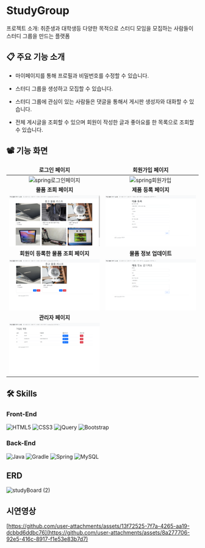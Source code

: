 # StudyGroup
프로젝트 소개: 취준생과 대학생등 다양한 목적으로 스터디 모임을 모집하는 사람들이 스터디 그룹을 만드는 플랫폼

## 📋 주요 기능 소개
- 마이페이지를 통해 프로필과 비밀번호를 수정할 수 있습니다.

- 스터디 그룹을 생성하고 모집할 수 있습니다.
  
- 스터디 그룹에 관심이 있는 사람들은 댓글을 통해서 게시판 생성자와 대화할 수 있습니다.

- 전체 게시글을 조회할 수 있으며 회원이 작성한 글과 좋아요를 한 목록으로 조회할 수 있습니다.

## 📽️ 기능 화면
<table align="center">
<thead>
<tr>
<td width="300" align="center">
<b>로그인 페이지<b>
</td>
<td width="300" align="center">
<b>
회원가입 페이지
</b>
</td>
</tr>
</thead>

  
<tbody>

<tr>
<td width="300" align="center">
  <img alt="spring로그인페이지" src="https://github.com/user-attachments/assets/5f98c306-3e91-42f0-92d0-6028ac616c31">
</td>
<td width="300" align="center">
<img  alt="spring회원가입" src="https://github.com/user-attachments/assets/7aa644b6-0e0f-42b3-b36b-e68766356988">
</td>
</tr>
  
<tr>
<td width="300" align="center">
<b>
물품 조회 페이지
</b>
</td>
<td width="300" align="center">
<b>
제품 등록 페이지
</b>
</td>
</tr>

<tr>
<td width="300" align="center">
<img src= "https://github.com/JHS5652/image/blob/main/%EB%A9%94%EC%9D%B8%ED%8E%98%EC%9D%B4%EC%A7%80.png?raw=true" width="350" > 
</td>
<td width="300" align="center">
<img src= "https://github.com/JHS5652/image/blob/main/%EC%A0%9C%ED%92%88%20%EB%93%B1%EB%A1%9D%20%ED%8E%98%EC%9D%B4%EC%A7%80.png?raw=true" width="350" >
</td>
</tr>

<tr>
<td width="300" align="center">
<b>
회원이 등록한 물품 조회 페이지

</b>
</td>
<td width="300" align="center">
<b>
물품 정보 업데이트
</b>
</td>
</tr>
<tr>
<td width="300" align="center">
<img src="https://github.com/JHS5652/image/blob/main/%EC%9E%90%EA%B8%B0%EB%AC%BC%ED%92%88.png?raw=true" width="350">
</td>
<td width="300" align="center">
<img src="https://github.com/JHS5652/image/blob/main/%EB%AC%BC%ED%92%88%EC%97%85%EB%8D%B0%EC%9D%B4%ED%8A%B8.png?raw=true" width="350">
</td>
</tr>


<tr>
<td width="300" align="center">
<b>
관리자 페이지
</b>
</td>
<td width="300" align="center">
</td>
</tr>
<tr>
<td width="300" align="center">
<img src="https://github.com/JHS5652/image/blob/main/%EA%B4%80%EB%A6%AC%EC%9E%90%20%ED%8E%98%EC%9D%B4%EC%A7%80.png?raw=true" width="350">
</td>
  
<td width="300" align="center">
</td>
</tr>


</tbody>
</table>

## 🛠️ Skills
### Front-End
![HTML5](https://img.shields.io/badge/html5-%23E34F26.svg?style=for-the-badge&logo=html5&logoColor=white)
![CSS3](https://img.shields.io/badge/css3-%231572B6.svg?style=for-the-badge&logo=css3&logoColor=white)
![jQuery](https://img.shields.io/badge/jquery-%230769AD.svg?style=for-the-badge&logo=jquery&logoColor=white)
![Bootstrap](https://img.shields.io/badge/bootstrap-%238511FA.svg?style=for-the-badge&logo=bootstrap&logoColor=white)

### Back-End
![Java](https://img.shields.io/badge/java-%23ED8B00.svg?style=for-the-badge&logo=openjdk&logoColor=white)
![Gradle](https://img.shields.io/badge/Gradle-02303A.svg?style=for-the-badge&logo=Gradle&logoColor=white)
![Spring](https://img.shields.io/badge/spring-%236DB33F.svg?style=for-the-badge&logo=spring&logoColor=white)
![MySQL](https://img.shields.io/badge/mysql-4479A1.svg?style=for-the-badge&logo=mysql&logoColor=white)

## ERD
![studyBoard (2)](https://github.com/user-attachments/assets/7bbee6fd-c3db-44d0-84fb-f3cf520e084b)

## 시연영상
[https://github.com/user-attachments/assets/13f72525-7f7a-4265-aa19-dcbbd6ddbc76](https://github.com/user-attachments/assets/8a277706-92e5-416c-8917-f1e53e83b7d7)


